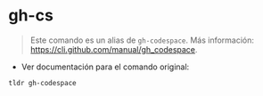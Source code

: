 # gh-cs

> Este comando es un alias de `gh-codespace`.
> Más información: <https://cli.github.com/manual/gh_codespace>.

- Ver documentación para el comando original:

`tldr gh-codespace`
